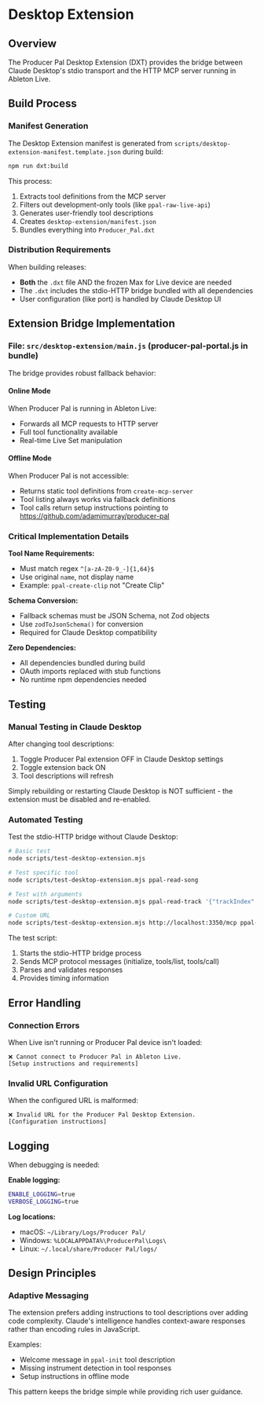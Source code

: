# Desktop Extension

## Overview

The Producer Pal Desktop Extension (DXT) provides the bridge between Claude
Desktop's stdio transport and the HTTP MCP server running in Ableton Live.

## Build Process

### Manifest Generation

The Desktop Extension manifest is generated from
`scripts/desktop-extension-manifest.template.json` during build:

```bash
npm run dxt:build
```

This process:

1. Extracts tool definitions from the MCP server
2. Filters out development-only tools (like `ppal-raw-live-api`)
3. Generates user-friendly tool descriptions
4. Creates `desktop-extension/manifest.json`
5. Bundles everything into `Producer_Pal.dxt`

### Distribution Requirements

When building releases:

- **Both** the `.dxt` file AND the frozen Max for Live device are needed
- The `.dxt` includes the stdio-HTTP bridge bundled with all dependencies
- User configuration (like port) is handled by Claude Desktop UI

## Extension Bridge Implementation

### File: `src/desktop-extension/main.js` (producer-pal-portal.js in bundle)

The bridge provides robust fallback behavior:

#### Online Mode

When Producer Pal is running in Ableton Live:

- Forwards all MCP requests to HTTP server
- Full tool functionality available
- Real-time Live Set manipulation

#### Offline Mode

When Producer Pal is not accessible:

- Returns static tool definitions from `create-mcp-server`
- Tool listing always works via fallback definitions
- Tool calls return setup instructions pointing to
  https://github.com/adamjmurray/producer-pal

### Critical Implementation Details

**Tool Name Requirements:**

- Must match regex `^[a-zA-Z0-9_-]{1,64}$`
- Use original `name`, not display name
- Example: `ppal-create-clip` not "Create Clip"

**Schema Conversion:**

- Fallback schemas must be JSON Schema, not Zod objects
- Use `zodToJsonSchema()` for conversion
- Required for Claude Desktop compatibility

**Zero Dependencies:**

- All dependencies bundled during build
- OAuth imports replaced with stub functions
- No runtime npm dependencies needed

## Testing

### Manual Testing in Claude Desktop

After changing tool descriptions:

1. Toggle Producer Pal extension OFF in Claude Desktop settings
2. Toggle extension back ON
3. Tool descriptions will refresh

Simply rebuilding or restarting Claude Desktop is NOT sufficient - the extension
must be disabled and re-enabled.

### Automated Testing

Test the stdio-HTTP bridge without Claude Desktop:

```bash
# Basic test
node scripts/test-desktop-extension.mjs

# Test specific tool
node scripts/test-desktop-extension.mjs ppal-read-song

# Test with arguments
node scripts/test-desktop-extension.mjs ppal-read-track '{"trackIndex": 0}'

# Custom URL
node scripts/test-desktop-extension.mjs http://localhost:3350/mcp ppal-read-song
```

The test script:

1. Starts the stdio-HTTP bridge process
2. Sends MCP protocol messages (initialize, tools/list, tools/call)
3. Parses and validates responses
4. Provides timing information

## Error Handling

### Connection Errors

When Live isn't running or Producer Pal device isn't loaded:

```
❌ Cannot connect to Producer Pal in Ableton Live.
[Setup instructions and requirements]
```

### Invalid URL Configuration

When the configured URL is malformed:

```
❌ Invalid URL for the Producer Pal Desktop Extension.
[Configuration instructions]
```

## Logging

When debugging is needed:

**Enable logging:**

```bash
ENABLE_LOGGING=true
VERBOSE_LOGGING=true
```

**Log locations:**

- macOS: `~/Library/Logs/Producer Pal/`
- Windows: `%LOCALAPPDATA%\ProducerPal\Logs\`
- Linux: `~/.local/share/Producer Pal/logs/`

## Design Principles

### Adaptive Messaging

The extension prefers adding instructions to tool descriptions over adding code
complexity. Claude's intelligence handles context-aware responses rather than
encoding rules in JavaScript.

Examples:

- Welcome message in `ppal-init` tool description
- Missing instrument detection in tool responses
- Setup instructions in offline mode

This pattern keeps the bridge simple while providing rich user guidance.
